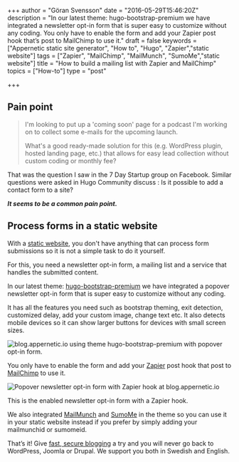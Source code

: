 +++
author = "Göran Svensson"
date = "2016-05-29T15:46:20Z"
description = "In our latest theme: hugo-bootstrap-premium we have integrated a newsletter opt-in form that is super easy to customize without any coding. You only have to enable the form and add your Zapier post hook that’s post to MailChimp to use it."
draft = false
keywords = ["Appernetic static site generator", "How to", "Hugo", "Zapier","static website"]
tags = ["Zapier", "MailChimp", "MailMunch", "SumoMe","static website"]
title = "How to build a mailing list with Zapier and MailChimp"
topics = ["How-to"]
type = "post"

+++
## Pain point

> I'm looking to put up a 'coming soon' page for a podcast I'm working
> on to collect some e-mails for the upcoming launch.
> 
> What's a good ready-made solution for this (e.g. WordPress plugin,
> hosted landing page, etc.) that allows for easy lead collection
> without custom coding or monthly fee? 

That was the question I saw in the 7 Day Startup group on Facebook. Similar questions were asked in Hugo Community discuss : Is it possible to add a contact form to a site?

***It seems to be a common pain point.***

## Process forms in a static website
With a [static website][1], you don't have anything that can process form submissions so it is not a simple task to do it yourself. 

For this, you need a newsletter opt-in form, a mailing list and a service that handles the submitted content.

In our latest theme: [hugo-bootstrap-premium][2] we have integrated a popover newsletter opt-in form that is super easy to customize without any coding.

It has all the features you need such as bootstrap theming, exit detection, customized delay, add your custom image,  change text etc. It also detects mobile devices so it can show larger buttons for devices with small screen sizes.

![blog.appernetic.io using theme hugo-bootstrap-premium with popover opt-in form.][3]

You only have to enable the form and add your [Zapier][4] post hook that post to [MailChimp][5] to use it. 

![Popover newsletter opt-in form with Zapier hook at blog.appernetic.io][6]

This is  the enabled newsletter opt-in form with a Zapier hook.

We also integrated [MailMunch][7] and [SumoMe][8] in the theme so you can use it in your static website  instead  if you prefer by simply adding your mailmunchid or sumomeid.

That’s it! Give [fast, secure blogging][9] a try and you will never go back to WordPress, Joomla or Drupal. We support you both in Swedish and English.


  [1]: https://appernetic.io
  [2]: https://github.com/appernetic/hugo-bootstrap-premium
  [3]: https://res.cloudinary.com/appernetic/v1461945240/aaxlgeo4btp4ih5hlhtb
  [4]: https://zapier.com
  [5]: http://mailchimp.com/
  [6]: https://res.cloudinary.com/appernetic/v1461945371/jdx7evqmqmrli2ib7wzf
  [7]: https://www.mailmunch.co/
  [8]: https://sumome.com/
  [9]: https://appernetic.io
